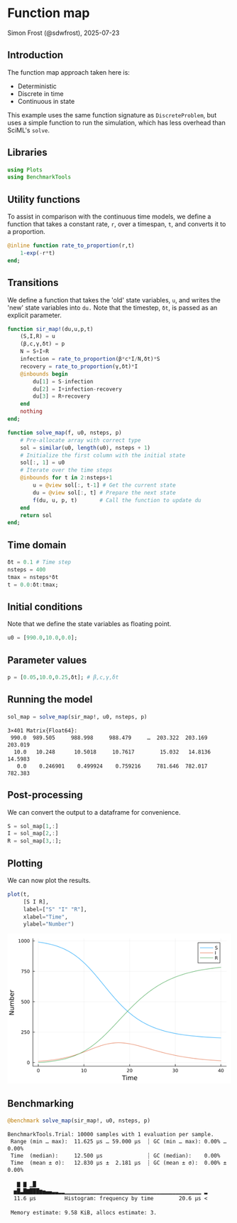 # Function map
Simon Frost (@sdwfrost), 2025-07-23

## Introduction

The function map approach taken here is:

- Deterministic
- Discrete in time
- Continuous in state

This example uses the same function signature as `DiscreteProblem`, but uses a simple function to run the simulation, which has less overhead than SciML's `solve`.

## Libraries

```julia
using Plots
using BenchmarkTools
```




## Utility functions

To assist in comparison with the continuous time models, we define a function that takes a constant rate, `r`, over a timespan, `t`, and converts it to a proportion.

```julia
@inline function rate_to_proportion(r,t)
    1-exp(-r*t)
end;
```




## Transitions

We define a function that takes the 'old' state variables, `u`, and writes the 'new' state variables into `du.` Note that the timestep, `δt`, is passed as an explicit parameter.

```julia
function sir_map!(du,u,p,t)
    (S,I,R) = u
    (β,c,γ,δt) = p
    N = S+I+R
    infection = rate_to_proportion(β*c*I/N,δt)*S
    recovery = rate_to_proportion(γ,δt)*I
    @inbounds begin
        du[1] = S-infection
        du[2] = I+infection-recovery
        du[3] = R+recovery
    end
    nothing
end;
```


```julia
function solve_map(f, u0, nsteps, p)
    # Pre-allocate array with correct type
    sol = similar(u0, length(u0), nsteps + 1)
    # Initialize the first column with the initial state
    sol[:, 1] = u0
    # Iterate over the time steps
    @inbounds for t in 2:nsteps+1
        u = @view sol[:, t-1] # Get the current state
        du = @view sol[:, t] # Prepare the next state
        f(du, u, p, t)       # Call the function to update du
    end
    return sol
end;
```




## Time domain

```julia
δt = 0.1 # Time step
nsteps = 400
tmax = nsteps*δt
t = 0.0:δt:tmax;
```




## Initial conditions

Note that we define the state variables as floating point.

```julia
u0 = [990.0,10.0,0.0];
```




## Parameter values

```julia
p = [0.05,10.0,0.25,δt]; # β,c,γ,δt
```




## Running the model

```julia
sol_map = solve_map(sir_map!, u0, nsteps, p)
```

```
3×401 Matrix{Float64}:
 990.0  989.505     988.998     988.479     …  203.322  203.169   203.019
  10.0   10.248      10.5018     10.7617        15.032   14.8136   14.5983
   0.0    0.246901    0.499924    0.759216     781.646  782.017   782.383
```





## Post-processing

We can convert the output to a dataframe for convenience.

```julia
S = sol_map[1,:]
I = sol_map[2,:]
R = sol_map[3,:];
```




## Plotting

We can now plot the results.

```julia
plot(t,
     [S I R],
     label=["S" "I" "R"],
     xlabel="Time",
     ylabel="Number")
```

![](figures/function_map_vanilla_10_1.png)



## Benchmarking

```julia
@benchmark solve_map(sir_map!, u0, nsteps, p)
```

```
BenchmarkTools.Trial: 10000 samples with 1 evaluation per sample.
 Range (min … max):  11.625 μs … 59.000 μs  ┊ GC (min … max): 0.00% … 0.00%
 Time  (median):     12.500 μs              ┊ GC (median):    0.00%
 Time  (mean ± σ):   12.830 μs ±  2.181 μs  ┊ GC (mean ± σ):  0.00% ± 0.00%

   ▇ ▇ ▁█                                                      
  ▅█▃█▇███▆▅▄▄▃▃▂▂▁▁▁▁▁▁▁▁▁▁▁▁▁▁▁▁▁▁▁▁▁▁▁▁▁▁▁▁▁▁▁▁▁▁▁▁▁▁▁▁▁▁▁ ▂
  11.6 μs         Histogram: frequency by time        20.6 μs <

 Memory estimate: 9.58 KiB, allocs estimate: 3.
```


